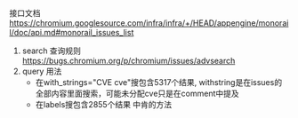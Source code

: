 接口文档 https://chromium.googlesource.com/infra/infra/+/HEAD/appengine/monorail/doc/api.md#monorail_issues_list

1. search 查询规则  https://bugs.chromium.org/p/chromium/issues/advsearch
2. query 用法 
    * 在with_strings="CVE cve"搜包含5317个结果, withstring是在issues的全部内容里面搜索，可能未分配cve只是在comment中提及
    * 在labels搜包含2855个结果  中肯的方法
